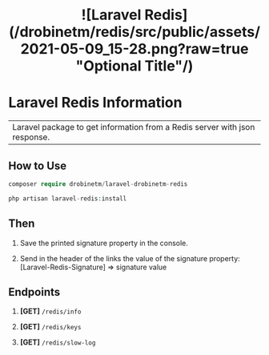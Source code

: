<h1 align="center">
  <br>
  ![Laravel Redis](/drobinetm/redis/src/public/assets/2021-05-09_15-28.png?raw=true "Optional Title"/)
  <br>
</h1>

# Laravel Redis Information

<table>
  <tr>
    <td>  
      Laravel package to get information from a Redis server with json response.
    </td>
  </tr>
</table>

## How to Use

```php
composer require drobinetm/laravel-drobinetm-redis

php artisan laravel-redis:install
```

## Then

1. Save the printed signature property in the console.

2. Send in the header of the links the value of the signature property: 
[Laravel-Redis-Signature] => signature value


## Endpoints

1. **[GET]** `/redis/info`

2. **[GET]** `/redis/keys`

3. **[GET]** `/redis/slow-log`
